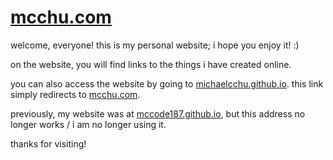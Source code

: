# [mcchu.com](https://mcchu.com/)

welcome, everyone! this is my personal website; i hope you enjoy it! :)

on the website, you will find links to the things i have created online.

you can also access the website by going to [michaelcchu.github.io](https://michaelcchu.github.io/). this link simply redirects to [mcchu.com](https://mcchu.com/).

previously, my website was at [mccode187.github.io](https://mccode187.github.io/), but this address no longer works / i am no longer using it.

thanks for visiting!
